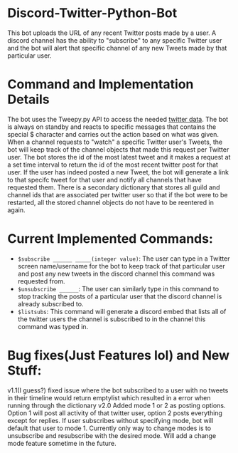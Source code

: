 # Discord-Twitter-Python-Bot
This bot uploads the URL of any recent Twitter posts made by a user. A discord channel has the ability to "subscribe" to any specific Twitter user and the bot will alert that specific channel of any new Tweets made by that particular user.

# Command and Implementation Details
The bot uses the Tweepy.py API to access the needed [twitter data](https://twitter.com/). The bot is always on standby and reacts to specific messages that contains the special $ character and carries out the action based on what was given. When a channel requests to "watch" a specific Twitter user's Tweets, the bot will keep track of the channel objects that made this request per Twitter user. The bot stores the id of the most latest tweet and it makes a request at a set time interval to return the id of the most recent twitter post for that user. If the user has indeed posted a new Tweet, the bot will generate a link to that specifc tweet for that user and notify all channels that have requested them. There is a secondary dictionary that stores all guild and channel ids that are associated per twitter user so that if the bot were to be restarted, all the stored channel objects do not have to be reentered in again. 
# Current Implemented Commands:
- `$subscribe ______ _____(integer value)`: The user can type in a Twitter screen name/username for the bot to keep track of that particular user and post any new tweets in the discord channel this command was requested from.
- `$unsubscribe ______`: The user can similarly type in this command to stop tracking the posts of a particular user that the discord channel is already subscribed to.
- `$listsubs`: This command will generate a discord embed that lists all of the twitter users the channel is subscribed to in the channel this command was typed in. 

# Bug fixes(Just Features lol) and New Stuff:
v1.1(I guess?) fixed issue where the bot subscribed to a user with no tweets in their timeline would return emptylist which resulted in a error when running through the dictionary
v2.0 Added mode 1 or 2 as posting options. Option 1 will post all activity of that twitter user, option 2 posts everything except for replies. If user subscribes without specifying mode, bot will default that user to mode 1. Currently only way to change modes is to unsubscribe and resubscribe with the desired mode. Will add a change mode feature sometime in the future. 
